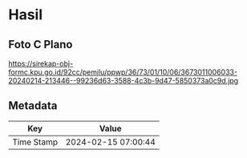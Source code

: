 # Hasil

## Foto C Plano

https://sirekap-obj-formc.kpu.go.id/92cc/pemilu/ppwp/36/73/01/10/06/3673011006033-20240214-213446--99236d63-3588-4c3b-9d47-5850373a0c9d.jpg


## Metadata

| Key        | Value               |
| ---------- | ------------------- |
| Time Stamp | 2024-02-15 07:00:44 |



